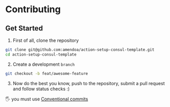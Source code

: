# Contributing

## Get Started

1. First of all, clone the repository

```zsh
git clone git@github.com:amendoa/action-setup-consul-template.git
cd action-setup-consul-template
```

2. Create a development `branch`

```zsh
git checkout -b feat/awesome-feature
```

3. Now do the best you know, push to the repository, submit a pull request and follow status checks :)

:raised_hand_with_fingers_splayed: you must use [Conventional commits](https://www.conventionalcommits.org/en/v1.0.0/)
